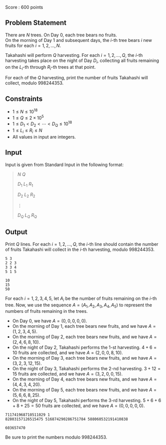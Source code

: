 Score : $600$ points

## Problem Statement

There are $N$ trees. On Day $0$, each tree bears no fruits.<br>
On the morning of Day $1$ and subsequent days, the $i$-th tree bears $i$ new fruits for each $i = 1, 2, \ldots, N$.

Takahashi will perform $Q$ harvesting.
For each $i = 1, 2, \ldots, Q$, the $i$-th harvesting takes place on the night of Day $D_i$, collecting all fruits remaining on the $L_i$-th through $R_i$-th trees at that point.

For each of the $Q$ harvesting, print the number of fruits Takahashi will collect, modulo $998244353$.

## Constraints

- $1 \leq N \leq 10^{18}$
- $1 \leq Q \leq 2 \times 10^5$
- $1 \leq D_1 \lt D_2 \lt \cdots \lt D_Q \leq 10^{18}$
- $1 \leq L_i \leq R_i \leq N$
- All values in input are integers.

## Input

Input is given from Standard Input in the following format:

> $N$ $Q$
> 
> $D_1$ $L_1$ $R_1$
> 
> $D_2$ $L_2$ $R_2$
> 
> $\vdots$
> 
> $D_Q$ $L_Q$ $R_Q$

## Output

Print $Q$ lines.
For each $i = 1, 2, \ldots, Q$, the $i$-th line should contain the number of fruits Takahashi will collect in the $i$-th harvesting, modulo $998244353$.

```input1
5 3
2 2 3
3 3 4
5 1 5
```

```output1
10
15
50
```

For each $i = 1, 2, 3, 4, 5$, let $A_i$ be the number of fruits remaining on the $i$-th tree.
Now, we use the sequence $A = (A_1, A_2, A_3, A_4, A_5)$ to represent the numbers of fruits remaining in the trees.

- On Day $0$, we have $A = (0, 0, 0, 0, 0)$.
- On the morning of Day $1$, each tree bears new fruits, and we have $A = (1, 2, 3, 4, 5)$.
- On the morning of Day $2$, each tree bears new fruits, and we have $A = (2, 4, 6, 8, 10)$.
- On the night of Day $2$, Takahashi performs the $1$-st harvesting. $4 + 6 = 10$ fruits are collected, and we have $A = (2, 0, 0, 8, 10)$.
- On the morning of Day $3$, each tree bears new fruits, and we have $A = (3, 2, 3, 12, 15)$.
- On the night of Day $3$, Takahashi performs the $2$-nd harvesting. $3 + 12 = 15$ fruits are collected, and we have $A = (3, 2, 0, 0, 15)$.
- On the morning of Day $4$, each tree bears new fruits, and we have $A = (4, 4, 3, 4, 20)$.
- On the morning of Day $5$, each tree bears new fruits, and we have $A = (5, 6, 6, 8, 25)$.
- On the night of Day $5$, Takahashi performs the $3$-rd harvesting. $5 + 6 + 6 + 8 + 25 = 50$ fruits are collected, and we have $A = (0, 0, 0, 0, 0)$.

```input2
711741968710511029 1
82803157126515475 516874290286751784 588060532191410838
```

```output2
603657470
```

Be sure to print the numbers modulo $998244353$.